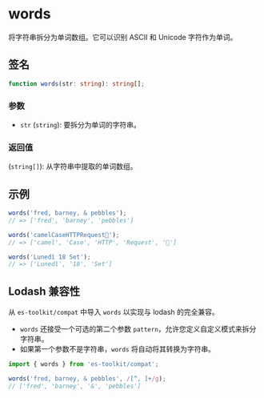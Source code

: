 # words

将字符串拆分为单词数组。它可以识别 ASCII 和 Unicode 字符作为单词。

## 签名

```ts
function words(str: string): string[];
```

### 参数

- `str` (`string`): 要拆分为单词的字符串。

### 返回值

(`string[]`): 从字符串中提取的单词数组。

## 示例

```typescript
words('fred, barney, & pebbles');
// => ['fred', 'barney', 'pebbles']

words('camelCaseHTTPRequest🚀');
// => ['camel', 'Case', 'HTTP', 'Request', '🚀']

words('Lunedì 18 Set');
// => ['Lunedì', '18', 'Set']
```

## Lodash 兼容性

从 `es-toolkit/compat` 中导入 `words` 以实现与 lodash 的完全兼容。

- `words` 还接受一个可选的第二个参数 `pattern`，允许您定义自定义模式来拆分字符串。
- 如果第一个参数不是字符串，`words` 将自动将其转换为字符串。

```typescript
import { words } from 'es-toolkit/compat';

words('fred, barney, & pebbles', /[^, ]+/g);
// ['fred', 'barney', '&', 'pebbles']
```
